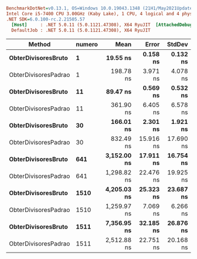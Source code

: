 ``` ini

BenchmarkDotNet=v0.13.1, OS=Windows 10.0.19043.1348 (21H1/May2021Update)
Intel Core i5-7400 CPU 3.00GHz (Kaby Lake), 1 CPU, 4 logical and 4 physical cores
.NET SDK=6.0.100-rc.2.21505.57
  [Host]     : .NET 5.0.11 (5.0.1121.47308), X64 RyuJIT  [AttachedDebugger]
  DefaultJob : .NET 5.0.11 (5.0.1121.47308), X64 RyuJIT


```
|               Method | numero |        Mean |     Error |    StdDev |
|--------------------- |------- |------------:|----------:|----------:|
|  **ObterDivisoresBruto** |      **1** |    **19.55 ns** |  **0.158 ns** |  **0.132 ns** |
| ObterDivisoresPadrao |      1 |   198.78 ns |  3.971 ns |  4.078 ns |
|  **ObterDivisoresBruto** |     **11** |    **89.47 ns** |  **0.569 ns** |  **0.532 ns** |
| ObterDivisoresPadrao |     11 |   361.90 ns |  6.405 ns |  6.578 ns |
|  **ObterDivisoresBruto** |     **30** |   **166.01 ns** |  **2.301 ns** |  **1.921 ns** |
| ObterDivisoresPadrao |     30 |   832.49 ns | 15.916 ns | 17.690 ns |
|  **ObterDivisoresBruto** |    **641** | **3,152.00 ns** | **17.911 ns** | **16.754 ns** |
| ObterDivisoresPadrao |    641 | 1,298.82 ns | 22.476 ns | 19.925 ns |
|  **ObterDivisoresBruto** |   **1510** | **4,205.03 ns** | **25.323 ns** | **23.687 ns** |
| ObterDivisoresPadrao |   1510 | 1,259.97 ns |  7.069 ns |  6.266 ns |
|  **ObterDivisoresBruto** |   **1511** | **7,356.95 ns** | **32.185 ns** | **26.876 ns** |
| ObterDivisoresPadrao |   1511 | 2,512.88 ns | 22.751 ns | 20.168 ns |
